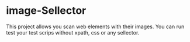# image-Sellector

This project allows you scan web elements with their images. 
You can run test your test scrips without xpath, css or any sellector.
